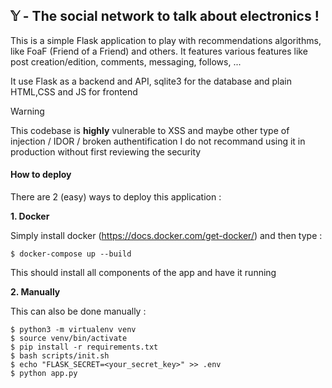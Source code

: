 ## 𝕐 - The social network to talk about electronics !

This is a simple Flask application to play with recommendations algorithms, like FoaF (Friend of a Friend) and others.
It features various features like post creation/edition, comments, messaging, follows, ...

It use Flask as a backend and API, sqlite3 for the database and plain HTML,CSS and JS for frontend

> [!WARNING]
> This codebase is **highly** vulnerable to XSS and maybe other type of injection / IDOR / broken authentification
> I do not recommand using it in production without first reviewing the security

#### How to deploy

There are 2 (easy) ways to deploy this application :

**1. Docker**

Simply install docker (https://docs.docker.com/get-docker/) and then type :
```shell
$ docker-compose up --build
```
This should install all components of the app and have it running [](http://localhost:5000/)

**2. Manually**

This can also be done manually :
```shell
$ python3 -m virtualenv venv
$ source venv/bin/activate
$ pip install -r requirements.txt
$ bash scripts/init.sh
$ echo "FLASK_SECRET=<your_secret_key>" >> .env
$ python app.py
```
